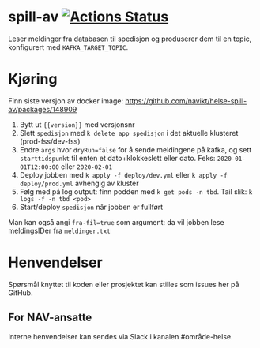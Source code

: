 spill-av [![Actions Status](https://github.com/navikt/helse-spill-av/workflows/master/badge.svg)](https://github.com/navikt/helse-spill-av/actions)
=============

Leser meldinger fra databasen til spedisjon og produserer dem til en topic, konfigurert med `KAFKA_TARGET_TOPIC`.

# Kjøring

Finn siste versjon av docker image: 
https://github.com/navikt/helse-spill-av/packages/148909

1. Bytt ut `{{version}}` med versjonsnr
2. Slett `spedisjon` med `k delete app spedisjon` i det aktuelle klusteret (prod-fss/dev-fss)
3. Endre `args` hvor `dryRun=false` for å sende meldingene på kafka, og sett `starttidspunkt` til enten et dato+klokkeslett eller dato.
    Feks: `2020-01-01T12:00:00` eller `2020-02-01`
4. Deploy jobben med `k apply -f deploy/dev.yml` eller `k apply -f deploy/prod.yml` avhengig av kluster
5. Følg med på log output: finn podden med `k get pods -n tbd`. Tail slik: `k logs -f -n tbd <pod>`
6. Start/deploy `spedisjon` når jobben er fullført

Man kan også angi `fra-fil=true` som argument: da vil jobben lese meldingsIDer fra `meldinger.txt`

# Henvendelser

Spørsmål knyttet til koden eller prosjektet kan stilles som issues her på GitHub.

## For NAV-ansatte

Interne henvendelser kan sendes via Slack i kanalen #område-helse.
